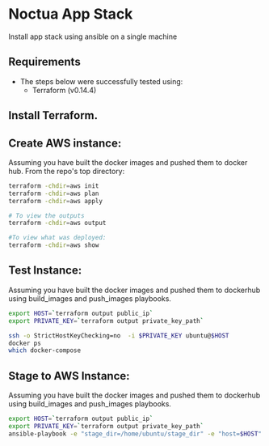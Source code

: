 # Noctua App Stack

Install app stack using ansible on a single machine

## Requirements 

- The steps below were successfully tested using:
    - Terraform (v0.14.4)

## Install Terraform.


## Create AWS instance: 

Assuming you have built the docker images and pushed them to docker hub.
From the repo's top directory:

```sh
terraform -chdir=aws init
terraform -chdir=aws plan
terraform -chdir=aws apply

# To view the outputs
terraform -chdir=aws output 

#To view what was deployed:
terraform -chdir=aws show 

```

## Test Instance: 

Assuming you have built the docker images and pushed them to dockerhub using 
build_images and push_images playbooks.

```sh
export HOST=`terraform output public_ip`
export PRIVATE_KEY=`terraform output private_key_path`

ssh -o StrictHostKeyChecking=no  -i $PRIVATE_KEY ubuntu@$HOST
docker ps
which docker-compose
```

## Stage to AWS Instance: 

Assuming you have built the docker images and pushed them to dockerhub using 
build_images and push_images playbooks.

```sh
export HOST=`terraform output public_ip`
export PRIVATE_KEY=`terraform output private_key_path`
ansible-playbook -e "stage_dir=/home/ubuntu/stage_dir" -e "host=$HOST" --private-key $PRIVATE_KEY  -u ubuntu -i "$HOST,"  stage.yaml
```
